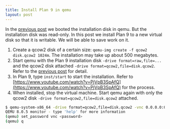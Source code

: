 ```yaml
---
title: Install Plan 9 in qemu
layout: post
---
```


In the [previous post](/2025/06/15/start-plan9-in-qemu.html) we booted the installation disk in qemu. But the installation disk was read-only. In this post we install Plan 9 to a new virtual disk so that it is writable. We will be able to save work on it.

1. Create a qcow2 disk of a certain size: `qemu-img create -f qcow2 disk.qcow2 1024m`. The installation may take up about 500 megabytes. 
2. Start qemu with the Plan 9 installation disk `-drive format=raw,file=...` and the qcow2 disk attached `-drive format=qcow2,file=disk.qcow2`. Refer to the [previous post](/2025/06/15/start-plan9-in-qemu.html) for detail.
3. In Plan 9, type `inst/start` to start the installation. Refer to [https://www.youtube.com/watch?v=PjVpB3SpAfQ](https://www.youtube.com/watch?v=PjVpB3SpAfQ) for the process.
4. When installed, stop the virtual machine. Start qemu again with only the qcow2 disk `-drive format=qcow2,file=disk.qcow2` attached.

```sh
$ qemu-system-x86_64 -drive format=qcow2,file=disk.qcow2 -vnc 0.0.0.0:0,password=on -monitor stdio
QEMU 8.0.5 monitor - type 'help' for more information
(qemu) set_password vnc <password>
(qemu) q
```
